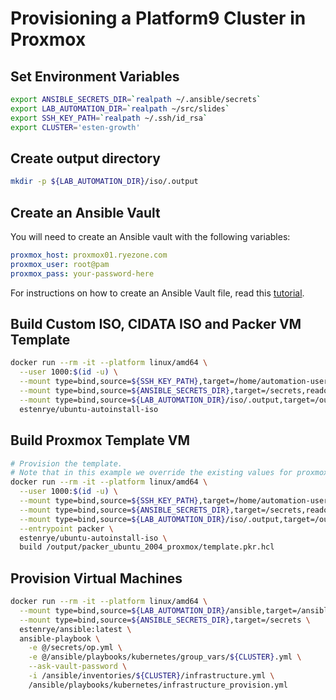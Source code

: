 # Provisioning a Platform9 Cluster in Proxmox


## Set Environment Variables

```bash
export ANSIBLE_SECRETS_DIR=`realpath ~/.ansible/secrets`
export LAB_AUTOMATION_DIR=`realpath ~/src/slides`
export SSH_KEY_PATH=`realpath ~/.ssh/id_rsa`
export CLUSTER='esten-growth'
```

## Create output directory

```bash
mkdir -p ${LAB_AUTOMATION_DIR}/iso/.output
```

## Create an Ansible Vault

You will need to create an Ansible vault with the following variables:

```yaml
proxmox_host: proxmox01.ryezone.com
proxmox_user: root@pam
proxmox_pass: your-password-here
```

For instructions on how to create an Ansible Vault file, read this [tutorial](../../../docs/ansible/creating-an-ansible-vault-file.md).


## Build Custom ISO, CIDATA ISO and Packer VM Template

```bash
docker run --rm -it --platform linux/amd64 \
  --user 1000:$(id -u) \
  --mount type=bind,source=${SSH_KEY_PATH},target=/home/automation-user/.ssh/id_rsa,readonly \
  --mount type=bind,source=${ANSIBLE_SECRETS_DIR},target=/secrets,readonly \
  --mount type=bind,source=${LAB_AUTOMATION_DIR}/iso/.output,target=/output \
  estenrye/ubuntu-autoinstall-iso
```

## Build Proxmox Template VM

```bash
# Provision the template.
# Note that in this example we override the existing values for proxmox_vm_id and proxmox_vm_name
docker run --rm -it --platform linux/amd64 \
  --user 1000:$(id -u) \
  --mount type=bind,source=${SSH_KEY_PATH},target=/home/automation-user/.ssh/id_rsa,readonly \
  --mount type=bind,source=${ANSIBLE_SECRETS_DIR},target=/secrets,readonly \
  --mount type=bind,source=${LAB_AUTOMATION_DIR}/iso/.output,target=/output \
  --entrypoint packer \
  estenrye/ubuntu-autoinstall-iso \
  build /output/packer_ubuntu_2004_proxmox/template.pkr.hcl
```

## Provision Virtual Machines

```bash
docker run --rm -it --platform linux/amd64 \
  --mount type=bind,source=${LAB_AUTOMATION_DIR}/ansible,target=/ansible,readonly \
  --mount type=bind,source=${ANSIBLE_SECRETS_DIR},target=/secrets \
  estenrye/ansible:latest \
  ansible-playbook \
    -e @/secrets/op.yml \
    -e @/ansible/playbooks/kubernetes/group_vars/${CLUSTER}.yml \
    --ask-vault-password \
    -i /ansible/inventories/${CLUSTER}/infrastructure.yml \
    /ansible/playbooks/kubernetes/infrastructure_provision.yml
```
